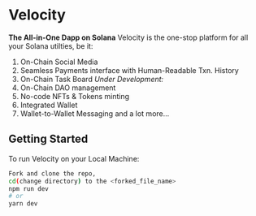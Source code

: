 # Velocity
**The All-in-One Dapp on Solana**
Velocity is the one-stop platform for all your Solana utilties, 
be it:
1. On-Chain Social Media
2. Seamless Payments interface with Human-Readable Txn. History
3. On-Chain Task Board
_Under Development:_
4. On-Chain DAO management
5. No-code NFTs & Tokens minting
6. Integrated Wallet
7. Wallet-to-Wallet Messaging
and a lot more...

## Getting Started

To run Velocity on your Local Machine:

```bash
Fork and clone the repo, 
cd(change directory) to the <forked_file_name> 
npm run dev
# or
yarn dev
```



